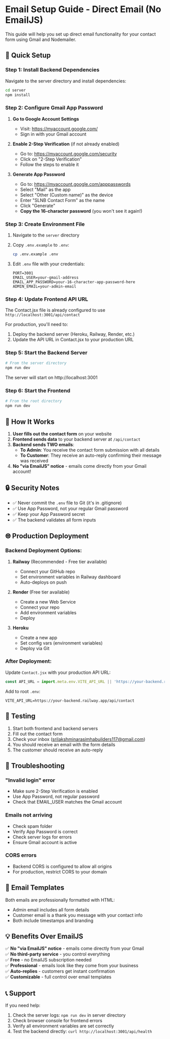 # Email Setup Guide - Direct Email (No EmailJS)

This guide will help you set up direct email functionality for your contact form using Gmail and Nodemailer.

## 🚀 Quick Setup

### Step 1: Install Backend Dependencies

Navigate to the server directory and install dependencies:

```bash
cd server
npm install
```

### Step 2: Configure Gmail App Password

1. **Go to Google Account Settings**
   - Visit: https://myaccount.google.com/
   - Sign in with your Gmail account

2. **Enable 2-Step Verification** (if not already enabled)
   - Go to: https://myaccount.google.com/security
   - Click on "2-Step Verification"
   - Follow the steps to enable it

3. **Generate App Password**
   - Go to: https://myaccount.google.com/apppasswords
   - Select "Mail" as the app
   - Select "Other (Custom name)" as the device
   - Enter "SLNB Contact Form" as the name
   - Click "Generate"
   - **Copy the 16-character password** (you won't see it again!)

### Step 3: Create Environment File

1. Navigate to the `server` directory
2. Copy `.env.example` to `.env`:
   ```bash
   cp .env.example .env
   ```

3. Edit `.env` file with your credentials:
   ```env
   PORT=3001
   EMAIL_USER=your-gmail-address
   EMAIL_APP_PASSWORD=your-16-character-app-password-here
   ADMIN_EMAIL=your-admin-email
   ```

### Step 4: Update Frontend API URL

The Contact.jsx file is already configured to use `http://localhost:3001/api/contact`

For production, you'll need to:
1. Deploy the backend server (Heroku, Railway, Render, etc.)
2. Update the API URL in Contact.jsx to your production URL

### Step 5: Start the Backend Server

```bash
# From the server directory
npm run dev
```

The server will start on http://localhost:3001

### Step 6: Start the Frontend

```bash
# From the root directory
npm run dev
```

## 📧 How It Works

1. **User fills out the contact form** on your website
2. **Frontend sends data** to your backend server at `/api/contact`
3. **Backend sends TWO emails**:
   - **To Admin**: You receive the contact form submission with all details
   - **To Customer**: They receive an auto-reply confirming their message was received
4. **No "via EmailJS" notice** - emails come directly from your Gmail account!

## 🔒 Security Notes

- ✅ Never commit the `.env` file to Git (it's in .gitignore)
- ✅ Use App Password, not your regular Gmail password
- ✅ Keep your App Password secret
- ✅ The backend validates all form inputs

## 🌐 Production Deployment

### Backend Deployment Options:

1. **Railway** (Recommended - Free tier available)
   - Connect your GitHub repo
   - Set environment variables in Railway dashboard
   - Auto-deploys on push

2. **Render** (Free tier available)
   - Create a new Web Service
   - Connect your repo
   - Add environment variables
   - Deploy

3. **Heroku**
   - Create a new app
   - Set config vars (environment variables)
   - Deploy via Git

### After Deployment:

Update `Contact.jsx` with your production API URL:
```javascript
const API_URL = import.meta.env.VITE_API_URL || 'https://your-backend.railway.app/api/contact';
```

Add to root `.env`:
```env
VITE_API_URL=https://your-backend.railway.app/api/contact
```

## 🧪 Testing

1. Start both frontend and backend servers
2. Fill out the contact form
3. Check your inbox (srilakshminarasimhabuilders117@gmail.com)
4. You should receive an email with the form details
5. The customer should receive an auto-reply

## 🐛 Troubleshooting

### "Invalid login" error
- Make sure 2-Step Verification is enabled
- Use App Password, not regular password
- Check that EMAIL_USER matches the Gmail account

### Emails not arriving
- Check spam folder
- Verify App Password is correct
- Check server logs for errors
- Ensure Gmail account is active

### CORS errors
- Backend CORS is configured to allow all origins
- For production, restrict CORS to your domain

## 📝 Email Templates

Both emails are professionally formatted with HTML:
- Admin email includes all form details
- Customer email is a thank you message with your contact info
- Both include timestamps and branding

## 💡 Benefits Over EmailJS

✅ **No "via EmailJS" notice** - emails come directly from your Gmail  
✅ **No third-party service** - you control everything  
✅ **Free** - no EmailJS subscription needed  
✅ **Professional** - emails look like they come from your business  
✅ **Auto-replies** - customers get instant confirmation  
✅ **Customizable** - full control over email templates  

## 📞 Support

If you need help:
1. Check the server logs: `npm run dev` in server directory
2. Check browser console for frontend errors
3. Verify all environment variables are set correctly
4. Test the backend directly: `curl http://localhost:3001/api/health`
